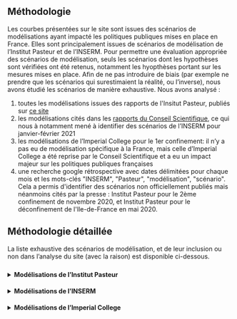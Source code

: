 <link href="_assets/image.css" rel="stylesheet">
<style>
.tooltip {
  position: relative;
  display: inline-block;
  text-decoration: none;
  padding: 10px 0;

}

.tooltip .tooltiptext {
  visibility: hidden;
  width: 120px;
  background-color: black;
  color: #fff;
  text-align: center;
  border-radius: 6px;
  padding: 10px 10px;
  position: absolute;
  z-index: 1;
  bottom: 150%;
  left: 50%;
  margin-left: -60px;
}

.tooltip .tooltiptext::after {
  content: "";
  position: absolute;
  top: 100%;
  left: 50%;
  margin-left: -5px;
  border-width: 5px;
  border-style: solid;
  border-color: black transparent transparent transparent;
}

.tooltip:hover .tooltiptext {
  visibility: visible;
}
</style>

## Méthodologie

Les courbes présentées sur le site sont issues des scénarios de modélisations ayant impacté les politiques publiques mises en place en France. Elles sont principalement issues de scénarios de modélisation de l’Institut Pasteur et de l’INSERM. 
Pour permettre une évaluation appropriée des scénarios de modélisation, seuls les scénarios dont les hypothèses sont vérifiées ont été retenus, notamment les hyopthèses portant sur les mesures mises en place. 
Afin de ne pas introduire de biais (par exemple ne prendre que les scénarios qui surestimaient la réalité, ou l’inverse), nous avons étudié les scénarios de manière exhaustive. 
Nous avons analysé :

1. toutes les modélisations issues des rapports de l'Insitut Pasteur, publiés sur <a href = "https://modelisation-covid19.pasteur.fr/">ce site</a> 
2. les modélisations cités dans les <a href = "https://solidarites-sante.gouv.fr/actualites/presse/dossiers-de-presse/article/conseil-scientifique-covid-19"> rapports du Conseil Scientifique</a>, ce qui nous à notamment mené à identifier des scénarios de l’INSERM pour janvier-février 2021
3. les modélisations de l’Imperial College pour le 1er confinement: il n’y a pas eu de modélisation spécifique à la France, mais celle d’Imperial College a été reprise par le Conseil Scientifique et a eu un impact majeur sur les politiques publiques françaises 
4. une recherche google rétrospective avec dates délimitées pour chaque mois et les mots-clés "INSERM", "Pasteur", "modélisation", "scénario". Cela a permis d'identifier des scénarios non officiellement publiés mais néanmoins cités par la presse : Institut Pasteur pour le 2ème confinement de novembre 2020, et Institut Pasteur pour le déconfinement de l'Ile-de-France en mai 2020.

## Méthodologie détaillée

La liste exhaustive des scénarios de modélisation, et de leur inclusion ou non dans l’analyse du site (avec la raison) est disponible ci-dessous. 

<details><summary><b><div class="tooltip">Modélisations de l’Institut Pasteur
</div></b></summary>
<p>
  
<ul>
  <li>29 avril 2020 : inclus (non officiellement publié mais retranscrit par la presse)</li>
  <li>25 septembre 2020 : exclu (des mesures ont été prises en septembre, les scénarios ne sont donc plus comparable avec la réalité)</li>
  <li>30 octobre 2020 : inclus (ce sont les modélisations du 2ème confinement, non publiées sur le site de l’Institut Pasteur mais retranscrites par la presse)</li>
  <li>8 février 2021 : inclus</li>
  <li>23 février 2021 : inclus</li>
  <li>29 mars 2021 : pas de scénario dans le rapport</li>
  <li>6 avril 2021 : exclu  (les courbes présentées sont un contrefactuel de l'évolution épidémique en l'absence de vaccination)</li>
  <li>26 avril 2021 : travail en cours, l’analyse est rendue complexe de par les dates de levée des mesures</li>
  <li>21 mai 2021 : exclus (apparition du variant Delta non pris en compte dans les modélisations)</li>
  <li>9 juillet 2021 : exclus (la mise en place du pass sanitaire n’était pas incluse dans les hypothèses de modélisation, les scénarios ne sont donc plus comparable avec la réalité)</li>
  <li>26 juillet 2021 : inclus (les scénarios prennent en compte la mise en place du pass)</li>
  <li>5 août 2021 : inclus (les scénarios prennent en compte la mise en place du pass sanitaire)</li>
  <li>6 septembre 2021 : pas de scénarios dans le rapport</li>
  <li>4 octobre 2021 : inclus</li>
  <li>29 novembre 2021 : exclus (impact du variant Omicron 2 semaines plus tard, qui n'était pas pris en compte dans les modélisations). Nous avons tout de même pu comparer les projections à court terme durant la courte fenêtre de 2 semaines avant que le variant Omicron vienne fausser les résulats.</li>
  <li>2 décembre 2021 : exclus (impact du variant Omicron 2 semaines plus tard, qui n'était pas pris en compte dans les modélisations). Nous avons tout de même pu comparer les projections à court terme durant la courte fenêtre de 2 semaines avant que le variant Omicron vienne fausser les résulats. </li>
  <li>29 novembre 2021 : pas encore analysé, le sera quand il y aura suffisamment de recul</li>
  <li>2 décembre 2021 : pas encore analysé, le sera quand il y aura suffisamment de recul</li>
</ul>
  

</p>
</details>


<details><summary><b><div class="tooltip">Modélisations de l’INSERM
</div></b></summary>
<p>
<ul>
  <li>modélisations de janvier-février 2021: inclues car apparaissant dans le <a href="https://solidarites-sante.gouv.fr/IMG/pdf/note_eclairage_variants_modelisation_29_janvier_2021.pdf">rapport du Conseil Scientifique</a> du 29 janvier 2021 suggérant l’instauration d’un confinement strict</li>
</ul>

</p>
</details>

<details><summary><b><div class="tooltip">Modélisations de l’Imperial College
</div></b></summary>
<p>
<ul>
  <li>modélisations du rapport 12: inclues car cités comme argument majeur en faveur du confinement dans le <a href="https://solidarites-sante.gouv.fr/IMG/pdf/note_eclairage_variants_modelisation_29_janvier_2021.pdf">rapport du Conseil Scientifique</a> du 12 mars 2020 </li>
</ul>

</p>
</details>
